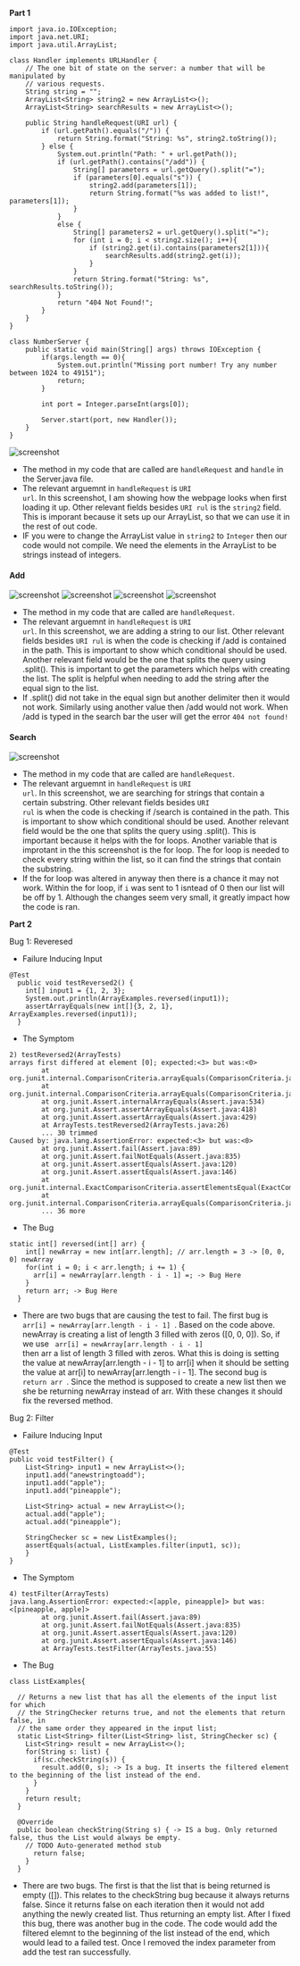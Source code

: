 **Part 1**
```
import java.io.IOException;
import java.net.URI;
import java.util.ArrayList;

class Handler implements URLHandler {
    // The one bit of state on the server: a number that will be manipulated by
    // various requests.
    String string = "";
    ArrayList<String> string2 = new ArrayList<>();
    ArrayList<String> searchResults = new ArrayList<>();
    
    public String handleRequest(URI url) {
        if (url.getPath().equals("/")) {
            return String.format("String: %s", string2.toString());
        } else {
            System.out.println("Path: " + url.getPath());
            if (url.getPath().contains("/add")) {
                String[] parameters = url.getQuery().split("=");
                if (parameters[0].equals("s")) {
                    string2.add(parameters[1]);
                    return String.format("%s was added to list!", parameters[1]);
                } 
            }
            else {
                String[] parameters2 = url.getQuery().split("=");
                for (int i = 0; i < string2.size(); i++){
                    if (string2.get(i).contains(parameters2[1])){
                        searchResults.add(string2.get(i));
                    }
                }
                return String.format("String: %s", searchResults.toString());
            }
            return "404 Not Found!";
        }
    }
}

class NumberServer {
    public static void main(String[] args) throws IOException {
        if(args.length == 0){
            System.out.println("Missing port number! Try any number between 1024 to 49151");
            return;
        }

        int port = Integer.parseInt(args[0]);

        Server.start(port, new Handler());
    }
}
```

![screenshot](images/4.png)

* The method in my code that are called are <code>handleRequest</code> and <code>handle</code> in the Server.java file.
* The relevant arguemnt in <code>handleRequest</code> is <code>URI url</code>. In this screenshot, I am showing how the webpage looks when first loading it up. Other relevant fields besides <code>URI rul</code> is the <code>string2</code> field. This is imporant because it sets up our ArrayList, so that we can use it in the rest of out code.
* IF you were to change the ArrayList value in <code>string2</code> to <code>Integer</code> then our code would not compile. We need the elements in the ArrayList to be strings instead of integers. 
#### Add
![screenshot](images/1.png)
![screenshot](images/2.png)
![screenshot](images/6.png)
![screenshot](images/5.png)

* The method in my code that are called are <code>handleRequest</code>. 
* The relevant arguemnt in <code>handleRequest</code> is <code>URI url</code>. In this screenshot, we are adding a string to our list. Other relevant fields besides <code>URI rul</code> is when the code is checking if /add is contained in the path. This is important to show which conditional should be used. Another relevant field would be the one that splits the query using .split(). This is important to get the parameters which helps with creating the list. The split is helpful when needing to add the string after the equal sign to the list. 
* If .split() did not take in the equal sign but another delimiter then it would not work. Similarly using another value then /add would not work. When /add is typed in the search bar the user will get the error <code>404 not found!</code>
#### Search
![screenshot](images/3.png)

* The method in my code that are called are <code>handleRequest</code>. 
* The relevant arguemnt in <code>handleRequest</code> is <code>URI url</code>. In this screenshot, we are searching for strings that contain a certain substring. Other relevant fields besides <code>URI rul</code> is when the code is checking if /search is contained in the path. This is important to show which conditional should be used. Another relevant field would be the one that splits the query using .split(). This is important because it helps with the for loops. Another variable that is improtant in the this screenshot is the for loop. The for loop is needed to check every string within the list, so it can find the strings that contain the substring. 
* If the for loop was altered in anyway then there is a chance it may not work. Within the for loop, if <code>i</code> was sent to 1 isntead of 0 then our list will be off by 1. Although the changes seem very small, it greatly impact how the code is ran. 


**Part 2**

Bug 1: Reveresed

* Failure Inducing Input
```
@Test
  public void testReversed2() {
    int[] input1 = {1, 2, 3};
    System.out.println(ArrayExamples.reversed(input1));
    assertArrayEquals(new int[]{3, 2, 1}, ArrayExamples.reversed(input1));
  }
```
* The Symptom
```
2) testReversed2(ArrayTests)
arrays first differed at element [0]; expected:<3> but was:<0>
        at org.junit.internal.ComparisonCriteria.arrayEquals(ComparisonCriteria.java:78)
        at org.junit.internal.ComparisonCriteria.arrayEquals(ComparisonCriteria.java:28)
        at org.junit.Assert.internalArrayEquals(Assert.java:534)
        at org.junit.Assert.assertArrayEquals(Assert.java:418)
        at org.junit.Assert.assertArrayEquals(Assert.java:429)
        at ArrayTests.testReversed2(ArrayTests.java:26)
        ... 30 trimmed
Caused by: java.lang.AssertionError: expected:<3> but was:<0>
        at org.junit.Assert.fail(Assert.java:89)
        at org.junit.Assert.failNotEquals(Assert.java:835)
        at org.junit.Assert.assertEquals(Assert.java:120)
        at org.junit.Assert.assertEquals(Assert.java:146)
        at org.junit.internal.ExactComparisonCriteria.assertElementsEqual(ExactComparisonCriteria.java:8)
        at org.junit.internal.ComparisonCriteria.arrayEquals(ComparisonCriteria.java:76)
        ... 36 more
```

* The Bug
```
static int[] reversed(int[] arr) {
    int[] newArray = new int[arr.length]; // arr.length = 3 -> [0, 0, 0] newArray
    for(int i = 0; i < arr.length; i += 1) {
      arr[i] = newArray[arr.length - i - 1] =; -> Bug Here
    }
    return arr; -> Bug Here
  }
```
*  There are two bugs that are causing the test to fail. The first bug is <code> arr[i] = newArray[arr.length - i - 1] </code>. Based on the code above. newArray is creating a list of length 3 filled with zeros ([0, 0, 0]). So, if we use <code> arr[i] = newArray[arr.length - i - 1] </code> then arr a list of length 3 filled with zeros. What this is doing is setting the value at newArray[arr.length - i - 1] to arr[i] when it should be setting the value at arr[i] to newArray[arr.length - i - 1]. The second bug is <code> return arr </code>. Since the method is supposed to create a new list then we she be returning newArray instead of arr. With these changes it should fix the reversed method. 


Bug 2: Filter

* Failure Inducing Input
```
@Test 
public void testFilter() {
    List<String> input1 = new ArrayList<>();
    input1.add("anewstringtoadd");
    input1.add("apple");
    input1.add("pineapple");

    List<String> actual = new ArrayList<>();
    actual.add("apple");
    actual.add("pineapple");
    
    StringChecker sc = new ListExamples();
    assertEquals(actual, ListExamples.filter(input1, sc));
	}
}
```

* The Symptom
```
4) testFilter(ArrayTests)
java.lang.AssertionError: expected:<[apple, pineapple]> but was:<[pineapple, apple]>
        at org.junit.Assert.fail(Assert.java:89)
        at org.junit.Assert.failNotEquals(Assert.java:835)
        at org.junit.Assert.assertEquals(Assert.java:120)
        at org.junit.Assert.assertEquals(Assert.java:146)
        at ArrayTests.testFilter(ArrayTests.java:55)
```

* The Bug

```
class ListExamples{

  // Returns a new list that has all the elements of the input list for which
  // the StringChecker returns true, and not the elements that return false, in
  // the same order they appeared in the input list;
  static List<String> filter(List<String> list, StringChecker sc) {
    List<String> result = new ArrayList<>();
    for(String s: list) {
      if(sc.checkString(s)) {
        result.add(0, s); -> Is a bug. It inserts the filtered element to the beginning of the list instead of the end.
      }
    }
    return result;
  }
  
  @Override
  public boolean checkString(String s) { -> IS a bug. Only returned false, thus the List would always be empty.
    // TODO Auto-generated method stub
      return false; 
    }
  }
```

* There are two bugs. The first is that the list that is being returned is empty ([]). This relates to the checkString bug because it always returns false. Since it returns false on each iteration then it would not add anything the newly created list. Thus returning an empty list. After I fixed this bug, there was another bug in the code. The code would add the filtered elemnt to the beginning of the list instead of the end, which would lead to a failed test. Once I removed the index parameter from add the test ran successfully.
